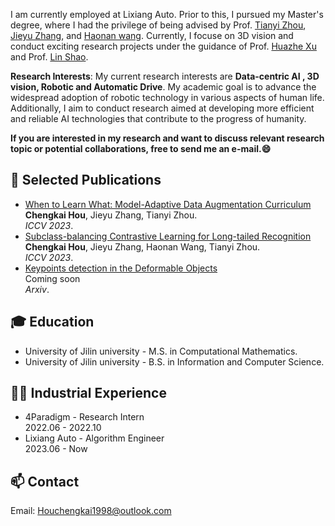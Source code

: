 
I am currently employed at Lixiang Auto. Prior to this, I pursued my Master's degree, where I had the privilege of being advised by Prof. [Tianyi Zhou](https://tianyizhou.github.io/), [Jieyu Zhang](https://jieyuz2.github.io/), and  [Haonan wang](https://charles-haonan-wang.me/). Currently, I focuse on 3D vision and conduct exciting research projects under the guidance of Prof. [Huazhe Xu](http://hxu.rocks/) and Prof. [Lin Shao](https://linsats.github.io/). 




**Research Interests**: My current research interests are **Data-centric AI , 3D vision, Robotic and Automatic Drive**. My academic goal is to advance the widespread adoption of robotic technology in various aspects of human life. Additionally, I aim to conduct research aimed at developing more efficient and reliable AI technologies that contribute to the progress of humanity.


**If you are interested in my research and want to discuss relevant research topic or potential collaborations, free to send me an e-mail.😄**

## 📝 Selected Publications

- [When to Learn What: Model-Adaptive Data Augmentation Curriculum](https://arxiv.org/abs/2309.04747)
<br>**Chengkai Hou**, Jieyu Zhang, Tianyi Zhou.
<br>*ICCV 2023*.
- [Subclass-balancing Contrastive Learning for Long-tailed Recognition](https://arxiv.org/abs/2306.15925)
<br>**Chengkai Hou**, Jieyu Zhang, Haonan Wang, Tianyi Zhou.
<br>*ICCV 2023*.
- [Keypoints detection in the Deformable Objects ]()
<br> Coming soon
<br>*Arxiv*.



## 🎓 Education
- University of Jilin university - M.S. in Computational Mathematics. 
- University of Jilin university - B.S. in Information and Computer Science. 

## 👨‍💻 Industrial Experience
- 4Paradigm  - Research Intern
<br> 2022.06 - 2022.10
- Lixiang Auto - Algorithm Engineer
<br> 2023.06 - Now


## 📫 Contact
Email: Houchengkai1998@outlook.com


